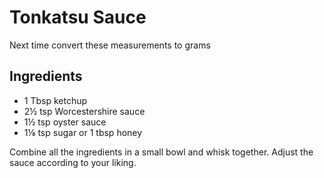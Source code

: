# Tonkatsu Sauce

Next time convert these measurements to grams

## Ingredients
- 1 Tbsp ketchup
- 2½ tsp Worcestershire sauce 
- 1½ tsp oyster sauce
- 1⅛ tsp sugar or 1 tbsp honey

Combine all the ingredients in a small bowl and whisk together. Adjust the sauce according to your liking.